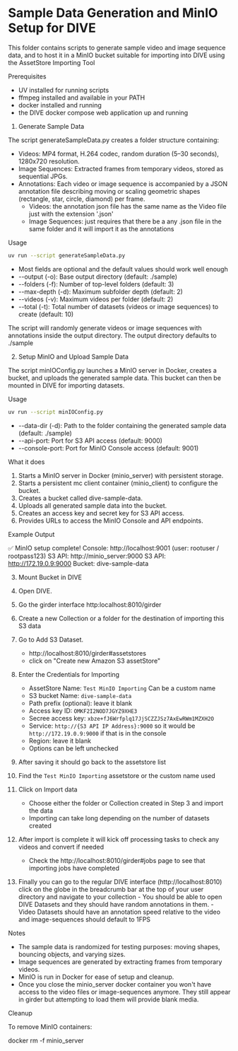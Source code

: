 # Sample Data Generation and MinIO Setup for DIVE

This folder contains scripts to generate sample video and image sequence data, and to host it in a MinIO bucket suitable for importing into DIVE using the AssetStore Importing Tool

Prerequisites

- UV installed for running scripts
- ffmpeg installed and available in your PATH
- docker installed and running
- the DIVE docker compose web application up and running

1. Generate Sample Data

The script generateSampleData.py creates a folder structure containing:

- Videos: MP4 format, H.264 codec, random duration (5–30 seconds), 1280x720 resolution.
- Image Sequences: Extracted frames from temporary videos, stored as sequential JPGs.
- Annotations: Each video or image sequence is accompanied by a JSON annotation file describing moving or scaling geometric shapes (rectangle, star, circle, diamond) per frame.
    - Videos: the annotation json file has the same name as the Video file just with the extension '.json'
    - Image Sequences: just requires that there be a any .json file in the same folder and it will import it as the annotations

Usage
```bash
uv run --script generateSampleData.py 

```
- Most fields are optional and the default values should work well enough
- --output (-o): Base output directory (default: ./sample)  
- --folders (-f): Number of top-level folders (default: 3)  
- --max-depth (-d): Maximum subfolder depth (default: 2)  
- --videos (-v): Maximum videos per folder (default: 2)  
- --total (-t): Total number of datasets (videos or image sequences) to create (default: 10)  

The script will randomly generate videos or image sequences with annotations inside the output directory.  The output directory defaults to ./sample

2. Setup MinIO and Upload Sample Data

The script minIOConfig.py launches a MinIO server in Docker, creates a bucket, and uploads the generated sample data. This bucket can then be mounted in DIVE for importing datasets.

Usage

```bash
uv run --script minIOConfig.py
```

- --data-dir (-d): Path to the folder containing the generated sample data (default: ./sample)  
- --api-port: Port for S3 API access (default: 9000)  
- --console-port: Port for MinIO Console access (default: 9001)  

What it does

1. Starts a MinIO server in Docker (minio_server) with persistent storage.  
2. Starts a persistent mc client container (minio_client) to configure the bucket.  
3. Creates a bucket called dive-sample-data.  
4. Uploads all generated sample data into the bucket.  
5. Creates an access key and secret key for S3 API access.  
6. Provides URLs to access the MinIO Console and API endpoints.  

Example Output

✅ MinIO setup complete!
  Console: http://localhost:9001 (user: rootuser / rootpass123)
  S3 API:  http://minio_server:9000
  S3 API:  http://172.19.0.9:9000
  Bucket: dive-sample-data

3. Mount Bucket in DIVE

1. Open DIVE.
2. Go the girder interface http:localhost:8010/girder
3. Create a new Collection or a folder for the destination of importing this S3 data
4. Go to Add S3 Dataset.
    - http://localhost:8010/girder#assetstores
    - click on "Create new Amazon S3 assetStore"
5. Enter the Credentials for Importing
    - AssetStore Name: `Test MinIO Importing` Can be a custom name
    - S3 bucket Name: `dive-sample-data`
    - Path prefix (optional): leave it blank
    - Access key ID: `OMKF2I2NOD7JGYZ9XHE3`
    - Secree access key: `xbze+fJ6Wrfplq17JjSCZZJSz7AxEwRWm1MZXH2O`
    - Service: `http://{S3 API IP Address}:9000` so it would be `http://172.19.0.9:9000` if that is in the console
    - Region: leave it blank
    - Options can be left unchecked
6. After saving it should go back to the assetstore list
7. Find the `Test MinIO Importing` assetstore or the custom name used
8. Click on Import data
    - Choose either the folder or Collection created in Step 3 and import the data
    - Importing can take long depending on the number of datasets created
9. After import is complete it will kick off processing tasks to check any videos and convert if needed
    - Check the http://localhost:8010/girder#jobs page to see that importing jobs have completed
10.  Finally you can go to the regular DIVE interface (http://localhost:8010) click on the globe in the breadcrumb bar at the top of your user directory and navigate to your collection
    - You should be able to open DIVE Datasets and they should have random annotations in them.
    - Video Datasets should have an annotation speed relative to the video and image-sequences should default to 1FPS


Notes

- The sample data is randomized for testing purposes: moving shapes, bouncing objects, and varying sizes.  
- Image sequences are generated by extracting frames from temporary videos.  
- MinIO is run in Docker for ease of setup and cleanup.
- Once you close the minio_server docker container you won't have access to the video files or image-sequences anymore.  They still appear in girder but attempting to load them will provide blank media.

Cleanup

To remove MinIO containers:

docker rm -f minio_server
